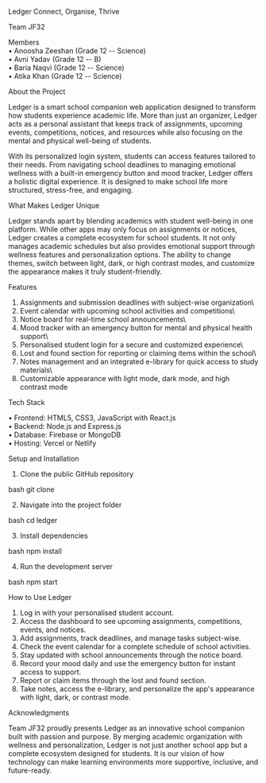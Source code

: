 Ledger
Connect, Organise, Thrive

Team JF32

Members\
• Anoosha Zeeshan (Grade 12 -- Science)\
• Avni Yadav (Grade 12 -- B)\
• Baria Naqvi (Grade 12 -- Science)\
• Atika Khan (Grade 12 -- Science)

About the Project

Ledger is a smart school companion web application designed to transform
how students experience academic life. More than just an organizer,
Ledger acts as a personal assistant that keeps track of assignments,
upcoming events, competitions, notices, and resources while also
focusing on the mental and physical well-being of students.

With its personalized login system, students can access features
tailored to their needs. From navigating school deadlines to managing
emotional wellness with a built-in emergency button and mood tracker,
Ledger offers a holistic digital experience. It is designed to make
school life more structured, stress-free, and engaging.

What Makes Ledger Unique

Ledger stands apart by blending academics with student well-being in one
platform. While other apps may only focus on assignments or notices,
Ledger creates a complete ecosystem for school students. It not only
manages academic schedules but also provides emotional support through
wellness features and personalization options. The ability to change
themes, switch between light, dark, or high contrast modes, and
customize the appearance makes it truly student-friendly.

Features

1.  Assignments and submission deadlines with subject-wise organization\
2.  Event calendar with upcoming school activities and competitions\
3.  Notice board for real-time school announcements\
4.  Mood tracker with an emergency button for mental and physical health
    support\
5.  Personalised student login for a secure and customized experience\
6.  Lost and found section for reporting or claiming items within the
    school\
7.  Notes management and an integrated e-library for quick access to
    study materials\
8.  Customizable appearance with light mode, dark mode, and high
    contrast mode

Tech Stack

• Frontend: HTML5, CSS3, JavaScript with React.js\
• Backend: Node.js and Express.js\
• Database: Firebase or MongoDB\
• Hosting: Vercel or Netlify

Setup and Installation

1.  Clone the public GitHub repository

 bash
git clone <repository-URL>


2.  Navigate into the project folder

 bash
cd ledger


3.  Install dependencies

 bash
npm install


4.  Run the development server

 bash
npm start


How to Use Ledger

1.  Log in with your personalised student account.
2.  Access the dashboard to see upcoming assignments, competitions,
    events, and notices.
3.  Add assignments, track deadlines, and manage tasks subject-wise.
4.  Check the event calendar for a complete schedule of school
    activities.
5.  Stay updated with school announcements through the notice board.
6.  Record your mood daily and use the emergency button for instant
    access to support.
7.  Report or claim items through the lost and found section.
8.  Take notes, access the e-library, and personalize the app's
    appearance with light, dark, or contrast mode.

Acknowledgments

Team JF32 proudly presents Ledger as an innovative school companion
built with passion and purpose. By merging academic organization with
wellness and personalization, Ledger is not just another school app but
a complete ecosystem designed for students. It is our vision of how
technology can make learning environments more supportive, inclusive,
and future-ready.

